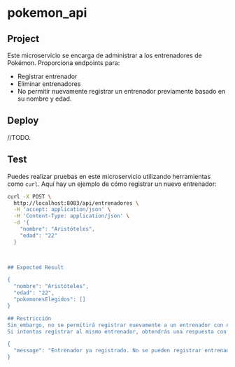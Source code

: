 # pokemon_api

## Project

Este microservicio se encarga de administrar a los entrenadores de Pokémon. 
Proporciona endpoints para:
 - Registrar entrenador
 - Eliminar entrenadores
 - No permitir nuevamente registrar un entrenador previamente  basado en su nombre y edad.

## Deploy

//TODO.

## Test

Puedes realizar pruebas en este microservicio utilizando herramientas como `curl`. Aquí hay un ejemplo de cómo registrar un nuevo entrenador:

```bash
curl -X POST \
  http://localhost:8083/api/entrenadores \
  -H 'accept: application/json' \
  -H 'Content-Type: application/json' \
  -d '{
    "nombre": "Aristóteles",
    "edad": "22"
  }

  

## Expected Result

{
  "nombre": "Aristóteles",
  "edad": "22",
  "pokemonesElegidos": []
}

## Restricción
Sin embargo, no se permitirá registrar nuevamente a un entrenador con el mismo nombre y edad.
Si intentas registrar al mismo entrenador, obtendrás una respuesta con un código de estado 409 Conflict

{
  "message": "Entrenador ya registrado. No se pueden registrar entrenadores duplicados."
}



